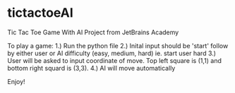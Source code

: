 # tictactoeAI
Tic Tac Toe Game With AI
Project from JetBrains Academy

To play a game:
1.) Run the python file
2.) Inital input should be 'start' follow by either user or AI difficulty (easy, medium, hard)
    ie. start user hard
3.) User will be asked to input coordinate of move. Top left square is (1,1) and bottom right squard is (3,3).
4.) AI will move automatically

Enjoy!

